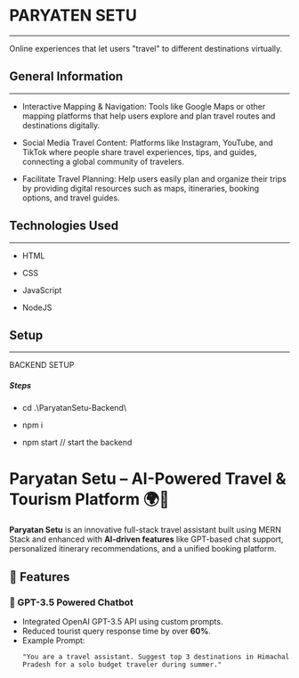 <h1>PARYATEN SETU</h1>
<hr><p>Online experiences that let users "travel" to different destinations virtually.</p><h2>General Information</h2>
<hr><ul>
<li>Interactive Mapping &amp; Navigation: Tools like Google Maps or other mapping platforms that help users explore and plan travel routes and destinations digitally.</li>
</ul><ul>
<li>Social Media Travel Content: Platforms like Instagram, YouTube, and TikTok where people share travel experiences, tips, and guides, connecting a global community of travelers.</li>
</ul><ul>
<li>Facilitate Travel Planning: Help users easily plan and organize their trips by providing digital resources such as maps, itineraries, booking options, and travel guides.</li>
</ul><h2>Technologies Used</h2>
<hr><ul>
<li>HTML</li>
</ul><ul>
<li>CSS</li>
</ul><ul>
<li>JavaScript</li>
</ul><ul>
<li>NodeJS</li>
</ul><h2>Setup</h2>
<hr><p>BACKEND SETUP</p>
<h5>Steps</h5><ul>
<li>cd .\ParyatanSetu-Backend\</li>
</ul><ul>
<li>npm i</li>
</ul><ul>
<li>npm start // start the backend</li>
</ul>

# Paryatan Setu – AI-Powered Travel & Tourism Platform 🌍🤖

**Paryatan Setu** is an innovative full-stack travel assistant built using MERN Stack and enhanced with **AI-driven features** like GPT-based chat support, personalized itinerary recommendations, and a unified booking platform.

## 🔑 Features

### 🧠 GPT-3.5 Powered Chatbot
- Integrated OpenAI GPT-3.5 API using custom prompts.
- Reduced tourist query response time by over **60%**.
- Example Prompt:
  ```plaintext
  "You are a travel assistant. Suggest top 3 destinations in Himachal Pradesh for a solo budget traveler during summer."

